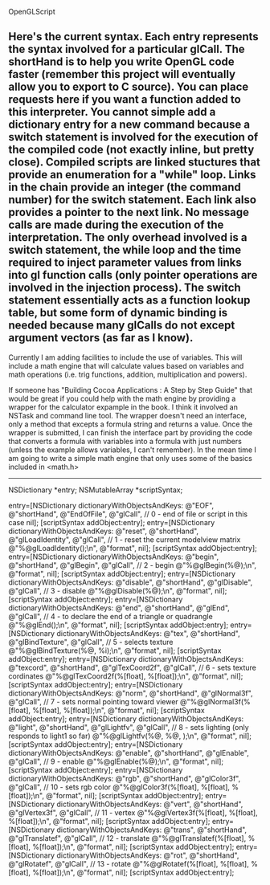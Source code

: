 OpenGLScript

Here's the current syntax. Each entry represents the syntax involved for a particular glCall. The shortHand is to help you write OpenGL code faster (remember this project will eventually allow you to export to C source). You can place requests here if you want a function added to this interpreter. You cannot simple add a dictionary entry for a new command because a switch statement is involved for the execution of the compiled code (not exactly inline, but pretty close). Compiled scripts are linked stuctures that provide an enumeration for a "while" loop. Links in the chain provide an integer (the command number) for the switch statement. Each link also provides a pointer to the next link. No message calls are made during the execution of the interpretation. The only overhead involved is a switch statement, the while loop and the time required to inject parameter values from links into gl function calls (only pointer operations are involved in the injection process). The switch statement essentially acts as a function lookup table, but some form of dynamic binding is needed because many glCalls do not except argument vectors (as far as I know). 
----
Currently I am adding facilities to include the use of variables. This will include a math engine that will calculate values based on variables and math operations (i.e. trig functions, addition, multiplication and powers). 

If someone has "Building Cocoa Applications : A Step by Step Guide" that would be great if you could help with the math engine by providing a wrapper for the calculator expample in the book. I think it involved an NSTask and command line tool. The wrapper doesn't need an interface, only a method that excepts a formula string and returns a value. Once the wrapper is submitted, I can finish the interface part by providing the code that converts a formula with variables into a formula with just numbers (unless the example allows variables, I can't remember). In the mean time I am going to write a simple math engine that only uses some of the basics included in <math.h>

----

    
  NSDictionary *entry;
  NSMutableArray *scriptSyntax;

entry=[NSDictionary dictionaryWithObjectsAndKeys:
            @"EOF", @"shortHand", 
            @"EndOfFile", @"glCall",		// 0 - end of file or script in this case
            nil];
    [scriptSyntax addObject:entry];
    entry=[NSDictionary dictionaryWithObjectsAndKeys:
            @"reset", @"shortHand", 
            @"glLoadIdentity", @"glCall",		// 1 - reset the current modelview matrix
            @"%@glLoadIdentity();\n", @"format", 
            nil];
    [scriptSyntax addObject:entry];
    entry=[NSDictionary dictionaryWithObjectsAndKeys:
            @"begin", @"shortHand", 
            @"glBegin", @"glCall",		// 2 - begin
            @"%@glBegin(%@);\n",  @"format", 
            nil];
    [scriptSyntax addObject:entry];
    entry=[NSDictionary dictionaryWithObjectsAndKeys:
            @"disable", @"shortHand", 
            @"glDisable", @"glCall",		// 3 - disable
            @"%@glDisable(%@);\n",  @"format", 
            nil];
    [scriptSyntax addObject:entry];
    entry=[NSDictionary dictionaryWithObjectsAndKeys:
            @"end", @"shortHand", 
            @"glEnd", @"glCall",			// 4 - to declare the end of a triangle or quadrangle
            @"%@glEnd();\n",  @"format", 
            nil];
    [scriptSyntax addObject:entry];
    entry=[NSDictionary dictionaryWithObjectsAndKeys:
            @"tex", @"shortHand", 
            @"glBindTexture", @"glCall",		// 5 - selects texture
            @"%@glBindTexture(%@, %i);\n",  @"format", 
            nil];
    [scriptSyntax addObject:entry];
    entry=[NSDictionary dictionaryWithObjectsAndKeys:
            @"texcord", @"shortHand", 
            @"glTexCoord2f", @"glCall",		// 6 - sets texture cordinates
            @"%@glTexCoord2f(%[float], %[float]);\n",  @"format", 
            nil];
    [scriptSyntax addObject:entry];
    entry=[NSDictionary dictionaryWithObjectsAndKeys:
            @"norm", @"shortHand", 
            @"glNormal3f", @"glCall",		// 7 - sets normal pointing toward viewer
            @"%@glNormal3f(%[float], %[float], %[float]);\n",  @"format", 
            nil];
    [scriptSyntax addObject:entry];
    entry=[NSDictionary dictionaryWithObjectsAndKeys:
            @"light", @"shortHand", 
            @"glLightfv", @"glCall",		// 8 - sets lighting (only responds to light1 so far)
            @"%@glLightfv(%@, %@, );\n",  @"format", 
            nil];
    [scriptSyntax addObject:entry];
    entry=[NSDictionary dictionaryWithObjectsAndKeys:
            @"enable", @"shortHand", 
            @"glEnable", @"glCall", 		// 9 - enable
            @"%@glEnable(%@);\n",  @"format", 
            nil];
    [scriptSyntax addObject:entry];
    entry=[NSDictionary dictionaryWithObjectsAndKeys:
            @"rgb", @"shortHand", 
            @"glColor3f", @"glCall",		// 10 - sets rgb color
            @"%@glColor3f(%[float], %[float], %[float]);\n",  @"format", 
            nil];
    [scriptSyntax addObject:entry];
    entry=[NSDictionary dictionaryWithObjectsAndKeys:
            @"vert", @"shortHand", 
            @"glVertex3f", @"glCall", 		// 11 - vertex
            @"%@glVertex3f(%[float], %[float], %[float]);\n",  @"format", 
            nil];
    [scriptSyntax addObject:entry];
    entry=[NSDictionary dictionaryWithObjectsAndKeys:
            @"trans", @"shortHand", 
            @"glTranslatef", @"glCall", 		// 12 - translate
            @"%@glTranslatef(%[float], %[float], %[float]);\n",  @"format", 
            nil];
    [scriptSyntax addObject:entry];
    entry=[NSDictionary dictionaryWithObjectsAndKeys:
            @"rot", @"shortHand", 
            @"glRotatef", @"glCall", 		// 13 - rotate
            @"%@glRotatef(%[float], %[float], %[float], %[float]);\n",  @"format", 
            nil];
    [scriptSyntax addObject:entry];


